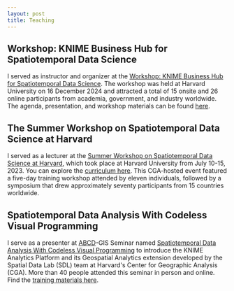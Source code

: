 ```yaml
---
layout: post
title: Teaching
---
```






## Workshop: KNIME Business Hub for Spatiotemporal Data Science

I served as instructor and organizer at the [Workshop: KNIME Business Hub for Spatiotemporal Data Science](https://gis.harvard.edu/news/results-december-2024-knime-workshop). The workshop was held at Harvard University on 16 December 2024 and attracted a total of 15 onsite and 26 online participants from academia, government, and industry worldwide. The agenda, presentation, and workshop materials can be found [here](https://gis.harvard.edu/event/workshop-web-based-workflows-reproducible-and-shareable-spatiotemporal-data-analysis).



## The Summer Workshop on Spatiotemporal Data Science at Harvard

I served as a lecturer at the [Summer Workshop on Spatiotemporal Data Science at Harvard](https://gis.harvard.edu/news/cga-hosted-spatiotemporal-data-science-workshop-and-symposium), which took place at Harvard University from July 10-15, 2023. You can explore the [curriculum here](https://projects.iq.harvard.edu/chinadatalab/event/summer-workshop-spatiotemporal-innovation-0). This CGA-hosted event featured a five-day training workshop attended by eleven individuals, followed by a symposium that drew approximately seventy participants from 15 countries worldwide.

## Spatiotemporal Data Analysis With Codeless Visual Programming

I serve as a presenter at [ABCD](https://www.abcd.harvard.edu/)-GIS Seminar named [Spatiotemporal Data Analysis With Codeless Visual Programming](https://gis.harvard.edu/event/spatiotemporal-data-analysis-codeless-visual-programming) to introduce the KNIME Analytics Platform and its Geospatial Analytics extension developed by the Spatial Data Lab (SDL) team at Harvard's Center for Geographic Analysis (CGA). More than 40 people attended this seminar in person and online. Find the [training materials here](https://dataverse.harvard.edu/dataset.xhtml?persistentId=doi:10.7910/DVN/I0AWAM).


